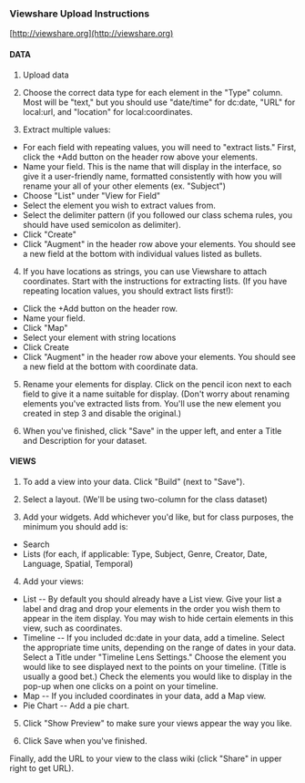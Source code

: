 ### Viewshare Upload Instructions

[http://viewshare.org](http://viewshare.org)

#### DATA

1) Upload data  

2) Choose the correct data type for each element in the "Type" column. Most will be "text," but you should use "date/time" for dc:date, "URL" for local:url, and "location" for local:coordinates.  

3) Extract multiple values:  
- For each field with repeating values, you will need to "extract lists." First, click the +Add button on the header row above your elements.
- Name your field. This is the name that will display in the interface, so give it a user-friendly name, formatted consistently with how you will rename your all of your other elements (ex. "Subject")
- Choose "List" under "View for Field"
- Select the element you wish to extract values from.
- Select the delimiter pattern (if you followed our class schema rules, you should have used semicolon as delimiter).
- Click "Create"
- Click "Augment" in the header row above your elements. You should see a new field at the bottom with individual values listed as bullets.  

4) If you have locations as strings, you can use Viewshare to attach coordinates. Start with the instructions for extracting lists. (If you have repeating location values, you should extract lists first!):  

- Click the +Add button on the header row.
- Name your field.
- Click "Map"
- Select your element with string locations
- Click Create
- Click "Augment" in the header row above your elements. You should see a new field at the bottom with coordinate data.  

5) Rename your elements for display. Click on the pencil icon next to each field to give it a name suitable for display. (Don't worry about renaming elements you've extracted lists from. You'll use the new element you created in step 3 and disable the original.)  

6) When you've finished, click "Save" in the upper left, and enter a Title and Description for your dataset.  

#### VIEWS

1) To add a view into your data. Click "Build" (next to "Save").  

2) Select a layout. (We'll be using two-column for the class dataset)  

3) Add your widgets. Add whichever you'd like, but for class purposes, the minimum you should add is:  
- Search
- Lists (for each, if applicable: Type, Subject, Genre, Creator, Date, Language, Spatial, Temporal)  

4) Add your views:  
- List -- By default you should already have a List view. Give your list a label and drag and drop your elements in the order you wish them to appear in the item display. You may wish to hide certain elements in this view, such as coordinates. 
- Timeline -- If you included dc:date in your data, add a timeline. Select the appropriate time units, depending on the range of dates in your data. Select a Title under "Timeline Lens Settings." Choose the element you would like to see displayed next to the points on your timeline. (Title is usually a good bet.) Check the elements you would like to display in the pop-up when one clicks on a point on your timeline. 
- Map -- If you included coordinates in your data, add a Map view. 
- Pie Chart -- Add a pie chart.  

5) Click "Show Preview" to make sure your views appear the way you like.  

6) Click Save when you've finished.  

Finally, add the URL to your view to the class wiki (click "Share" in upper right to get URL).
